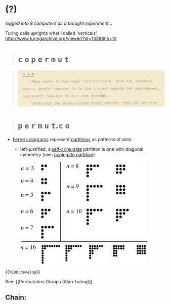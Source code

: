 # (?)

_logged into 8 computers as a thought experiment..._

Turing calls uprights what I called 'verticals' http://www.turingarchive.org/viewer/?id=133&title=13

> # `c` `o` `p` `e` `r` `m` `u` `t`

> ![](https://raw.githubusercontent.com/lmmx/shots/master/2016/Aug/big-data-crop.png)

> # `p` `e` `r` `m` `u` `t`.`c` `o`

- [Ferrers diagrams](http://mathworld.wolfram.com/FerrersDiagram.html) represent [partitions](http://mathworld.wolfram.com/Partition.html) as patterns of dots
  - left-justified, a [self-conjugate](http://mathworld.wolfram.com/Self-ConjugatePartition.html) partition is one with diagonal symmetry (see: [conjugate partition](http://mathworld.wolfram.com/ConjugatePartition.html))

    ![](https://raw.githubusercontent.com/lmmx/shots/master/2016/Aug/SelfConjugatePartitions_1000.gif)

{{`TODO:develop`}}

See: [[Permutation Groups (Alan Turing)]]

Chain:
- 
